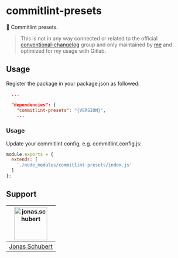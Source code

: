 # commitlint-presets

🔧 Commitlint presets.

> This is not in any way connected or related to the official [conventional-changelog](https://github.com/conventional-changelog) group and only maintained by [me](https://github.com/JonasSchubert) and optimized for my usage with Gitlab.

## Usage

Register the package in your package.json as followed:

```json
  ...

  "dependencies": {
    "commitlint-presets": "{VERSION}",
    ...
```

### Usage

Update your commitlint config, e.g. commitlint.config.js:
```js
module.exports = {
  extends: [
    './node_modules/commitlint-presets/index.js'
  ]
};
```

## Support

| [<img alt="jonas.schubert" src="https://avatars.githubusercontent.com/u/21952813?v=4" style="width: 90px;"/>](https://github.com/JonasSchubert) |
| :---: |
| [Jonas Schubert](mailto:jonas.schubert.projects@web.de) |
